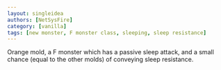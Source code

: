 ```yaml
---
layout: singleidea
authors: [NetSysFire]
category: [vanilla]
tags: [new monster, F monster class, sleeping, sleep resistance]
---
```

Orange mold, a <span class="nhsym clr-orange">F</span> monster which has a
passive sleep attack, and a small chance (equal to the other molds) of conveying
sleep resistance.
